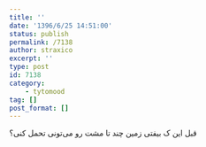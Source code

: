 ```yaml
---
title: ''
date: '1396/6/25 14:51:00'
status: publish
permalink: /7138
author: straxico
excerpt: ''
type: post
id: 7138
category:
    - tytomood
tag: []
post_format: []
---
```

‏قبل این ک بیفتی زمین چند تا مشت رو می‌تونی تحمل کنی؟